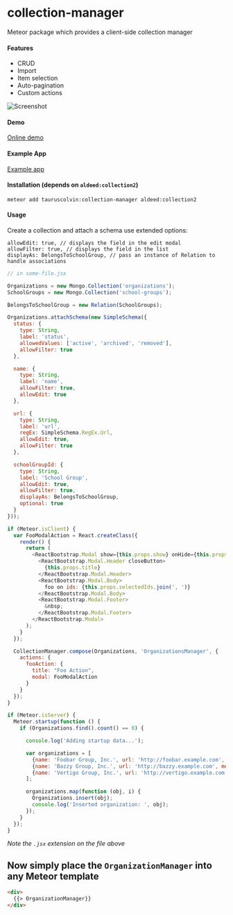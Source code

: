 # collection-manager
Meteor package which provides a client-side collection manager

#### Features
- CRUD
- Import
- Item selection
- Auto-pagination
- Custom actions

![Screenshot](https://dl.dropboxusercontent.com/s/zen9ueyf0g39tkc/2015-08-17%20at%202.02%20AM%202x.png)

#### Demo
[Online demo](http://collection-manager.meteor.com/)

#### Example App
[Example app](https://github.com/colvint/collection-manager-example)

#### Installation (depends on `aldeed:collection2`)

`meteor add tauruscolvin:collection-manager aldeed:collection2`

#### Usage

Create a collection and attach a schema use extended options:

```
allowEdit: true, // displays the field in the edit modal
allowFilter: true, // displays the field in the list
displayAs: BelongsToSchoolGroup, // pass an instance of Relation to handle associations
```

~~~js
// in some-file.jsx

Organizations = new Mongo.Collection('organizations');
SchoolGroups = new Mongo.Collection('school-groups');

BelongsToSchoolGroup = new Relation(SchoolGroups);

Organizations.attachSchema(new SimpleSchema({
  status: {
    type: String,
    label: 'status',
    allowedValues: ['active', 'archived', 'removed'],
    allowFilter: true
  },

  name: {
    type: String,
    label: 'name',
    allowFilter: true,
    allowEdit: true
  },

  url: {
    type: String,
    label: 'url',
    regEx: SimpleSchema.RegEx.Url,
    allowEdit: true,
    allowFilter: true
  },

  schoolGroupId: {
    type: String,
    label: 'School Group',
    allowEdit: true,
    allowFilter: true,
    displayAs: BelongsToSchoolGroup,
    optional: true
  }
}));

if (Meteor.isClient) {
  var FooModalAction = React.createClass({
    render() {
      return (
        <ReactBootstrap.Modal show={this.props.show} onHide={this.props.onHide}>
          <ReactBootstrap.Modal.Header closeButton>
            {this.props.title}
          </ReactBootstrap.Modal.Header>
          <ReactBootstrap.Modal.Body>
            foo on ids: {this.props.selectedIds.join(', ')}
          </ReactBootstrap.Modal.Body>
          <ReactBootstrap.Modal.Footer>
            &nbsp;
          </ReactBootstrap.Modal.Footer>
        </ReactBootstrap.Modal>
      );
    }
  });

  CollectionManager.compose(Organizations, 'OrganizationsManager', {
    actions: {
      fooAction: {
        title: "Foo Action",
        modal: FooModalAction
      }
    }
  });
}

if (Meteor.isServer) {
  Meteor.startup(function () {
    if (Organizations.find().count() == 0) {

      console.log('Adding startup data...');

      var organizations = [
        {name: 'Foobar Group, Inc.', url: 'http://foobar.example.com', memberCount: 50},
        {name: 'Bazzy Group, Inc.', url: 'http://bazzy.example.com', memberCount: 20},
        {name: 'Vertigo Group, Inc.', url: 'http://vertigo.example.com', memberCount: 3},
      ];

      organizations.map(function (obj, i) {
        Organizations.insert(obj);
        console.log('Inserted organization: ', obj);
      });
    }
  });
}
~~~

*Note the `.jsx` extension on the file above*

## Now simply place the `OrganizationManager` into any Meteor template

```html
<div>
  {{> OrganizationManager}}
</div>
```
